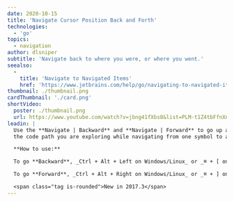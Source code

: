 ```yaml
---
date: 2020-10-15
title: 'Navigate Cursor Position Back and Forth'
technologies:
  - 'go'
topics:
  - navigation
author: dlsniper
subtitle: 'Navigate back to where you were, or where you went.'
seealso:
  - 
    title: 'Navigate to Navigated Items'
    href: 'https://www.jetbrains.com/help/go/navigating-to-navigated-items.html'
thumbnail: ./thumbnail.png
cardThumbnail: './card.png'
shortVideo:
  poster: ./thumbnail.png
  url: https://www.youtube.com/watch?v=jbng41fXbs8&list=PLM-t1Z4tbFfnXnghmtk6WVz10_pivOw25&index=8&t=0s
leadin: |
  Use the **Navigate | Backward** and **Navigate | Forward** to go up and down
  the code path you are exploring while navigating from one symbol to another.

  **How to use:**

  To go **Backward**, _Ctrl + Alt + Left on Windows/Linux_ or _⌘ + [ on macOS_.

  To go **Forward**, _Ctrl + Alt + Right on Windows/Linux_ or _⌘ + ] on macOS_.

  <span class="tag is-rounded">New in 2017.3</span>
---
```


